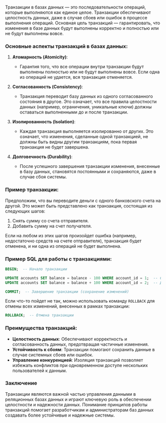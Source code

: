 Транзакции в базах данных — это последовательности операций, которые выполняются как единое целое. Транзакции обеспечивают целостность данных, даже в случае сбоев или ошибок в процессе выполнения операций. Основная цель транзакций — гарантировать, что изменения в базе данных будут выполнены корректно и полностью или не будут выполнены вовсе.

### Основные аспекты транзакций в базах данных:

1. **Атомарность (Atomicity)**:
   - Гарантия того, что все операции внутри транзакции будут выполнены полностью или не будут выполнены вовсе. Если одна из операций не удается, вся транзакция отменяется.

2. **Согласованность (Consistency)**:
   - Транзакция переводит базу данных из одного согласованного состояния в другое. Это означает, что все правила целостности данных (например, ограничения, уникальные ключи) должны оставаться выполненными до и после транзакции.

3. **Изолированность (Isolation)**:
   - Каждая транзакция выполняется изолированно от других. Это означает, что изменения, сделанные одной транзакцией, не должны быть видны другим транзакциям, пока первая транзакция не будет завершена.

4. **Долговечность (Durability)**:
   - После успешного завершения транзакции изменения, внесенные в базу данных, становятся постоянными и сохраняются, даже в случае сбоя системы.

### Пример транзакции:
Предположим, что вы переводите деньги с одного банковского счета на другой. Это может быть представлено как транзакция, состоящая из следующих шагов:
1. Снять сумму со счета отправителя.
2. Добавить сумму на счет получателя.

Если на любом из этих шагов произойдет ошибка (например, недостаточно средств на счете отправителя), транзакция будет отменена, и ни одна из операций не будет выполнена.

### Пример SQL для работы с транзакциями:
```sql
BEGIN;  -- Начало транзакции

UPDATE accounts SET balance = balance - 100 WHERE account_id = 1;  -- Снять деньги со счета отправителя
UPDATE accounts SET balance = balance + 100 WHERE account_id = 2;  -- Добавить деньги на счет получателя

COMMIT;  -- Завершение транзакции (сохранение изменений)
```

Если что-то пойдет не так, можно использовать команду `ROLLBACK` для отмены всех изменений, внесенных в рамках транзакции:
```sql
ROLLBACK;  -- Отмена транзакции
```

### Преимущества транзакций:
- **Целостность данных**: Обеспечивают корректность и согласованность данных, предотвращая частичные изменения.
- **Устойчивость к сбоям**: Транзакции помогают сохранить данные в случае системных сбоев или ошибок.
- **Управление конкуренцией**: Изоляция транзакций позволяет избежать конфликтов при одновременном доступе нескольких пользователей к данным.

### Заключение
Транзакции являются важной частью управления данными в реляционных базах данных и играют ключевую роль в обеспечении целостности и надежности данных. Понимание принципов работы транзакций помогает разработчикам и администраторам баз данных создавать более устойчивые и надежные системы.
